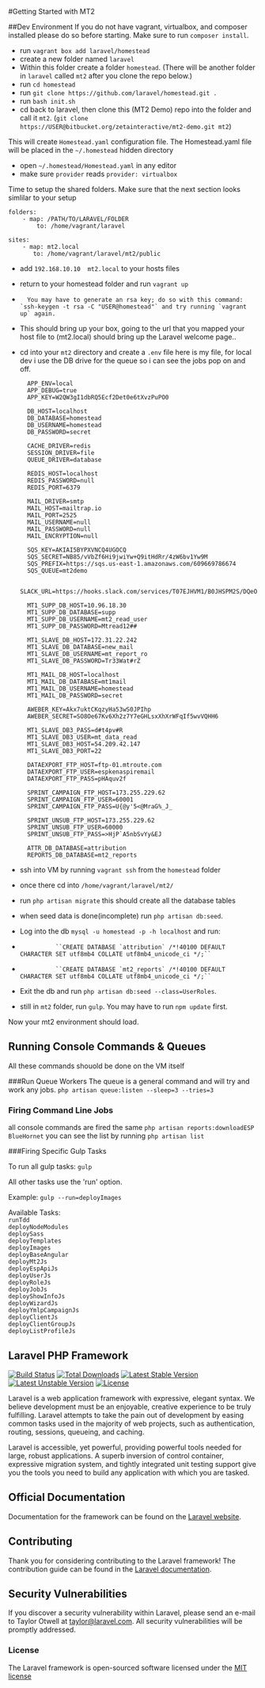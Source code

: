 #Getting Started with MT2

##Dev Environment
If you do not have vagrant, virtualbox, and composer installed please do so before starting.
Make sure to run `composer install`.

*	run `vagrant box add laravel/homestead`
*  create a new folder named `laravel`
*	Within this folder create a folder `homestead`. (There will be another folder in `laravel` called `mt2` after you clone the repo below.) 
* run `cd homestead`
* run `git clone https://github.com/laravel/homestead.git .`
*	run `bash init.sh`
* 	cd back to laravel, then clone this (MT2 Demo) repo into the folder and call it `mt2`. (`git clone https://USER@bitbucket.org/zetainteractive/mt2-demo.git mt2`)

This will create `Homestead.yaml` configuration file. The Homestead.yaml file will be placed in the `~/.homestead` hidden directory

* open `~/.homestead/Homestead.yaml` in any editor
* make sure `provider` reads `provider: virtualbox`

Time to setup the shared folders.  Make sure that the next section looks simlilar to your setup

	folders:
    	- map: /PATH/TO/LARAVEL/FOLDER
      		to: /home/vagrant/laravel

	sites:
    	- map: mt2.local
      	   to: /home/vagrant/laravel/mt2/public


*	add `192.168.10.10  mt2.local` to your hosts files
*	return to your homestead folder and run `vagrant up`
*       You may have to generate an rsa key; do so with this command: `ssh-keygen -t rsa -C "USER@homestead"` and try running `vagrant up` again.

*	This should bring up your box, going to the url that you mapped your host file to (mt2.local) should bring up the Laravel welcome page..

* cd into your `mt2` directory and create a `.env` file  here is my file, for local dev i use the DB drive for the queue so i can see the jobs pop on and off.

		APP_ENV=local
		APP_DEBUG=true
		APP_KEY=W2QW3gI1dbRQ5Ecf2Det0e6tXvzPuPO0

		DB_HOST=localhost
		DB_DATABASE=homestead
		DB_USERNAME=homestead
		DB_PASSWORD=secret

		CACHE_DRIVER=redis
		SESSION_DRIVER=file
		QUEUE_DRIVER=database

		REDIS_HOST=localhost
		REDIS_PASSWORD=null
		REDIS_PORT=6379

		MAIL_DRIVER=smtp
		MAIL_HOST=mailtrap.io
		MAIL_PORT=2525
		MAIL_USERNAME=null
		MAIL_PASSWORD=null
		MAIL_ENCRYPTION=null

		SQS_KEY=AKIAI5BYPXVNCQ4UGOCQ
		SQS_SECRET=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
		SQS_PREFIX=https://sqs.us-east-1.amazonaws.com/609669786674
		SQS_QUEUE=mt2demo

		SLACK_URL=https://hooks.slack.com/services/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

		MT1_SUPP_DB_HOST=10.96.18.30
		MT1_SUPP_DB_DATABASE=supp
		MT1_SUPP_DB_USERNAME=mt2_read_user
		MT1_SUPP_DB_PASSWORD=Mtread12##

		MT1_SLAVE_DB_HOST=172.31.22.242
		MT1_SLAVE_DB_DATABASE=new_mail
		MT1_SLAVE_DB_USERNAME=mt_report_ro
		MT1_SLAVE_DB_PASSWORD=Tr33Wat#rZ

		MT1_MAIL_DB_HOST=localhost
		MT1_MAIL_DB_DATABASE=mt1mail
		MT1_MAIL_DB_USERNAME=homestead
		MT1_MAIL_DB_PASSWORD=secret

		AWEBER_KEY=Akx7uktCKqzyHa53wS0JPIhp
		AWEBER_SECRET=SO8Oe67Kv6Xh2z7Y7eGHLsxXhXrWFqIf5wvVQHH6

		MT1_SLAVE_DB3_PASS=d#t4pv#R
		MT1_SLAVE_DB3_USER=mt_data_read
		MT1_SLAVE_DB3_HOST=54.209.42.147
		MT1_SLAVE_DB3_PORT=22

		DATAEXPORT_FTP_HOST=ftp-01.mtroute.com
		DATAEXPORT_FTP_USER=espkenaspiremail
		DATAEXPORT_FTP_PASS=pHAquv2f

		SPRINT_CAMPAIGN_FTP_HOST=173.255.229.62
		SPRINT_CAMPAIGN_FTP_USER=60001
		SPRINT_CAMPAIGN_FTP_PASS=U{@y'5<@MraG%_J_

		SPRINT_UNSUB_FTP_HOST=173.255.229.62
		SPRINT_UNSUB_FTP_USER=60000
		SPRINT_UNSUB_FTP_PASS=>HjP`A5nbSvYy&EJ

		ATTR_DB_DATABASE=attribution
		REPORTS_DB_DATABASE=mt2_reports


*	ssh into VM by running `vagrant ssh` from the `homestead` folder
* once there cd into `/home/vagrant/laravel/mt2/`
* run `php artisan migrate` this should create all the database tables
* when seed data is done(incomplete)  run `php artisan db:seed`.
* Log into the db `mysql -u homestead -p -h localhost` and run:
*               ``CREATE DATABASE `attribution` /*!40100 DEFAULT CHARACTER SET utf8mb4 COLLATE utf8mb4_unicode_ci */;``
*               ``CREATE DATABASE `mt2_reports` /*!40100 DEFAULT CHARACTER SET utf8mb4 COLLATE utf8mb4_unicode_ci */;``
* Exit the db and run `php artisan db:seed --class=UserRoles`.
* still in `mt2` folder, run `gulp`. You may have to run `npm update` first.

Now your mt2 environment should load.

## Running Console Commands & Queues

All these commands shouold be done on the VM itself

###Run Queue Workers
The queue is a general command and will try and work any jobs.
`php artisan queue:listen --sleep=3 --tries=3`

### Firing Command Line Jobs

all console commands are fired the same
`php artisan reports:downloadESP BlueHornet`
you can see  the list by running `php artisan list`

###Firing Specific Gulp Tasks

To run all gulp tasks: `gulp`

All other tasks use the 'run' option.

Example: `gulp --run=deployImages`

Available Tasks:  
`runTdd`  
`deployNodeModules`  
`deploySass`  
`deployTemplates`  
`deployImages`  
`deployBaseAngular`  
`deployMt2Js`  
`deployEspApiJs`  
`deployUserJs`  
`deployRoleJs`  
`deployJobJs`  
`deployShowInfoJs`  
`deployWizardJs`  
`deployYmlpCampaignJs`  
`deployClientJs`  
`deployClientGroupJs`   
`deployListProfileJs`  

## Laravel PHP Framework

[![Build Status](https://travis-ci.org/laravel/framework.svg)](https://travis-ci.org/laravel/framework)
[![Total Downloads](https://poser.pugx.org/laravel/framework/d/total.svg)](https://packagist.org/packages/laravel/framework)
[![Latest Stable Version](https://poser.pugx.org/laravel/framework/v/stable.svg)](https://packagist.org/packages/laravel/framework)
[![Latest Unstable Version](https://poser.pugx.org/laravel/framework/v/unstable.svg)](https://packagist.org/packages/laravel/framework)
[![License](https://poser.pugx.org/laravel/framework/license.svg)](https://packagist.org/packages/laravel/framework)

Laravel is a web application framework with expressive, elegant syntax. We believe development must be an enjoyable, creative experience to be truly fulfilling. Laravel attempts to take the pain out of development by easing common tasks used in the majority of web projects, such as authentication, routing, sessions, queueing, and caching.

Laravel is accessible, yet powerful, providing powerful tools needed for large, robust applications. A superb inversion of control container, expressive migration system, and tightly integrated unit testing support give you the tools you need to build any application with which you are tasked.

## Official Documentation

Documentation for the framework can be found on the [Laravel website](http://laravel.com/docs).

## Contributing

Thank you for considering contributing to the Laravel framework! The contribution guide can be found in the [Laravel documentation](http://laravel.com/docs/contributions).

## Security Vulnerabilities

If you discover a security vulnerability within Laravel, please send an e-mail to Taylor Otwell at taylor@laravel.com. All security vulnerabilities will be promptly addressed.

### License

The Laravel framework is open-sourced software licensed under the [MIT license](http://opensource.org/licenses/MIT)